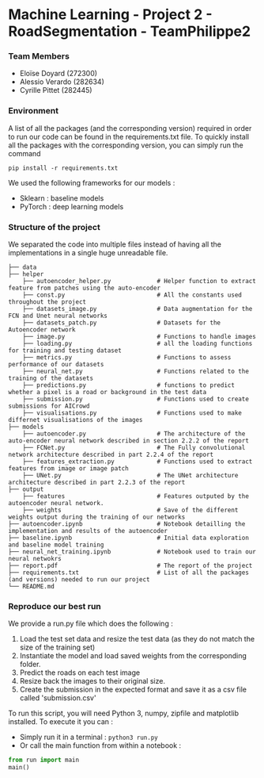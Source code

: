 # Machine Learning - Project 2 - RoadSegmentation - TeamPhilippe2

### Team Members
- Eloïse Doyard (272300)
- Alessio Verardo (282634)
- Cyrille Pittet (282445)


### Environment 
A list of all the packages (and the corresponding version) required in order to run our code can be found in the requirements.txt file. 
To quickly install all the packages with the corresponding version, you can simply run the command 
```
pip install -r requirements.txt
```

We used the following frameworks for our models :
 - Sklearn : baseline models
 - PyTorch : deep learning models

### Structure of the project
We separated the code into multiple files instead of having all the implementations in a single huge unreadable file.
```
├── data
├── helper
    ├── autoencoder_helper.py             # Helper function to extract feature from patches using the auto-encoder
    ├── const.py                          # All the constants used throughout the project
    ├── datasets_image.py                 # Data augmentation for the FCN and Unet neural networks
    ├── datasets_patch.py                 # Datasets for the Autoencoder network
    ├── image.py                          # Functions to handle images
    ├── loading.py                        # all the loading functions for training and testing dataset
    ├── metrics.py                        # Functions to assess performance of our datasets
    ├── neural_net.py                     # Functions related to the training of the datasets
    ├── predictions.py                    # functions to predict whether a pixel is a road or background in the test data
    ├── submission.py                     # Functions used to create submissions for AICrowd
    ├── visualisations.py                 # Functions used to make differnet visualisations of the images
├── models
    ├── autoencoder.py                    # The architecture of the auto-encoder neural network described in section 2.2.2 of the report
    ├── FCNet.py                          # The Fully convolutional network architecture described in part 2.2.4 of the report
    ├── features_extraction.py            # Functions used to extract features from image or image patch
    ├── UNet.py                           # The UNet architecture architecture described in part 2.2.3 of the report
├── output
    ├── features                          # Features outputed by the autoencoder neural network. 
    ├── weights                           # Save of the different weights output during the training of our networks
├── autoencoder.ipynb                     # Notebook detailling the implementation and results of the autoencoder
├── baseline.ipynb                        # Initial data exploration and baseline model training
├── neural_net_training.ipynb             # Notebook used to train our neural netwokrs
├── report.pdf                            # The report of the project
├── requirements.txt                      # List of all the packages (and versions) needed to run our project
└── README.md
```

### Reproduce our best run
We provide a run.py file which does the following :
1. Load the test set data and resize the test data (as they do not match the size of the training set)
2. Instantiate the model and load saved weights from the corresponding folder.
3. Predict the roads on each test image
4. Resize back the images to their original size.
5. Create the submission in the expected format and save it as a csv file called 'submission.csv'

To run this script, you will need Python 3, numpy, zipfile and matplotlib installed. To execute it you can :
- Simply run it in a terminal : ```python3 run.py```
- Or call the main function from within a notebook : 
```python
from run import main
main()
```
